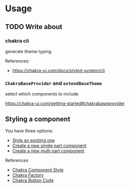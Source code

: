 # Usage

## TODO Write about

### chakra cli

generate theme typing

References:

- https://chakra-ui.com/docs/styled-system/cli

### `ChakraBaseProvider` and `extendBaseTheme`

select which components to include

https://chakra-ui.com/getting-started#chakrabaseprovider

## Styling a component

You have three options:

- [Style an existing one](./custom-existing-component.md)
- [Create a new single part component](./custom-single-part-component.md)
- [Create a new multi part component](./custom-multi-part-component.md)

References

- [Chakra Component Style](https://chakra-ui.com/docs/styled-system/component-style)
- [Chakra Factory](https://chakra-ui.com/docs/styled-system/chakra-factory)
- [Chakra Button Code](https://github.com/chakra-ui/chakra-ui/blob/b6befea762b44f923af42792473963215dc50ed1/packages/components/button/src/button.tsx)
